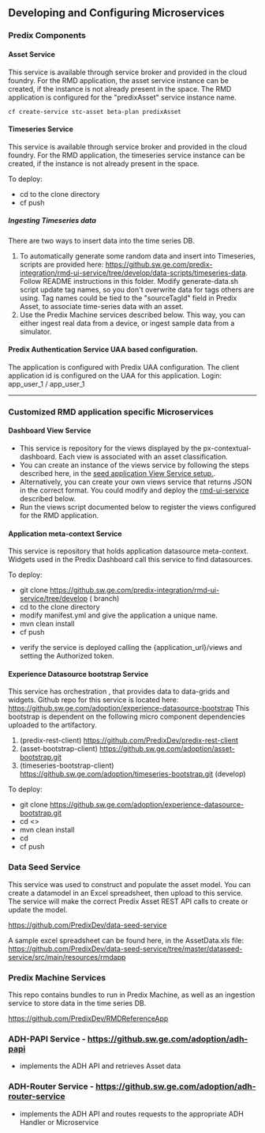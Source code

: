 ## Developing and Configuring Microservices

### Predix Components

#### Asset Service 
This service is available through service broker and provided in the cloud foundry. For the RMD application, the asset service instance can be created, if the instance is not already present in the space. The RMD application is configured for the "predixAsset" service instance name.
```
cf create-service stc-asset beta-plan predixAsset
```

####  Timeseries Service
This service is available through service broker and provided in the cloud foundry. For the RMD application, the timeseries service instance can be created, if the instance is not already present in the space. 


To deploy:
+ cd to the clone directory
+ cf push 

##### Ingesting Timeseries data


There are two ways to insert data into the time series DB.
1. To automatically generate some random data and insert into Timeseries, scripts are provided here: <https://github.sw.ge.com/predix-integration/rmd-ui-service/tree/develop/data-scripts/timeseries-data>. Follow README instructions in this folder.  Modify generate-data.sh script update tag names, so you don't overwrite data for tags others are using.  Tag names could be tied to the "sourceTagId" field in Predix Asset, to associate time-series data with an asset.
2. Use the Predix Machine services described below.  This way, you can either ingest real data from a device, or ingest sample data from a simulator.

####  Predix Authentication Service UAA based configuration.
The application is configured with Predix UAA configuration. The client application id is configured on the UAA for this application. 
Login: app_user_1 / app_user_1

***

### Customized RMD application specific Microservices

#### Dashboard View Service
- This service is repository for the views displayed by the px-contextual-dashboard.  Each view is associated with an asset classification.
- You can create an instance of the views service by following the steps described here, in the [seed application View Service setup.](https://github.com/PredixDev/predix-seed/tree/1.0#binding-to-view-service).
- Alternatively, you can create your own views service that returns JSON in the correct format.  You could modify and deploy the [rmd-ui-service](https://github.com/PredixDev/rmd-ui-service/tree/develop) described below.
- Run the views script documented below to register the views configured for the RMD application.

#### Application meta-context Service
This service is repository that holds application datasource meta-context.  Widgets used in the Predix Dashboard call this service to find datasources.

To deploy:
+ git clone https://github.sw.ge.com/predix-integration/rmd-ui-service/tree/develop ( branch)
+ cd to the clone directory
+ modify manifest.yml and give the application a unique name.
+ mvn clean install
+ cf push 
- verify the service is deployed calling the {application_url}/views and setting the Authorized token. 

####  Experience Datasource bootstrap Service  
This service has orchestration , that provides data to data-grids and widgets.  Github repo for this service is located here: <https://github.sw.ge.com/adoption/experience-datasource-bootstrap>  This bootstrap is dependent on the following micro component dependencies uploaded to the artifactory.
1. (predix-rest-client) https://github.com/PredixDev/predix-rest-client
2. (asset-bootstrap-client) https://github.sw.ge.com/adoption/asset-bootstrap.git 
3. (timeseries-bootstrap-client)  https://github.sw.ge.com/adoption/timeseries-bootstrap.git (develop)

To deploy:
+ git clone https://github.sw.ge.com/adoption/experience-datasource-bootstrap.git
+ cd <<clone directory>> 
+ mvn clean install  
+ cd <datasource-service> 
+ cf push 

### Data Seed Service
This service was used to construct and populate the asset model.  You can create a datamodel in an Excel spreadsheet, then  upload to this service.  The service will make the correct Predix Asset REST API calls to create or update the model.

<https://github.com/PredixDev/data-seed-service>

A sample excel spreadsheet can be found here, in the AssetData.xls file: <https://github.com/PredixDev/data-seed-service/tree/master/dataseed-service/src/main/resources/rmdapp>

### Predix Machine Services
This repo contains bundles to run in Predix Machine, as well as an ingestion service to store data in the time series DB.

<https://github.com/PredixDev/RMDReferenceApp> 

### ADH-PAPI Service - https://github.sw.ge.com/adoption/adh-papi
 - implements the ADH API and retrieves Asset data

### ADH-Router Service - https://github.sw.ge.com/adoption/adh-router-service
 - implements the ADH API and routes requests to the appropriate ADH Handler or Microservice
